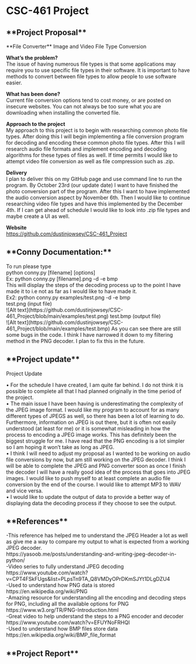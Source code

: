 # CSC-461 Project

<h2>**Project Proposal**</h2>
**File Converter**
Image and Video File Type Conversion

**What’s the problem?**    
The issue of having numerous file types is that some applications may require you to use specific
file types in their software. It is important to have methods to convert between file types to allow
people to use software easier.

**What has been done?**    
Current file conversion options tend to cost money, or are posted on insecure websites. You can
not always be too sure what you are downloading when installing the converted file.

**Approach to the project**    
My approach to this project is to begin with researching common photo file types. After doing this I
will begin implementing a file conversion program for decoding and encoding these common photo file
types. After this I will research audio file formats and implement encoding and decoding algorithms for
these types of files as well. If time permits I would like to attempt video file conversion as well as file
compression such as .zip.

**Delivery**    
I plan to deliver this on my GitHub page and use command line to run the program. By October 23rd
(our update date) I want to have finished the photo conversion part of the program. After this I want to
have implemented the audio conversion aspect by November 6th. Then I would like to continue
researching video file types and have this implemented by the December 4th. If I can get ahead of
schedule I would like to look into .zip file types and maybe create a UI as well.
 
**Website**    
https://github.com/dustinjowsey/CSC-461_Project

<h2>**Conny Documentation:**</h2>    
To run please type <br />
python conny.py [filename] [options] <br />
Ex: python conny.py [filename].png -d -e bmp<br />
This will display the steps of the decoding process up to the point I have made it to i.e not as far as I would like to have made it. <br />
Ex2: python conny.py examples/test.png -d -e bmp <br />
test.png (input file) <br />
![Alt text](https://github.com/dustinjowsey/CSC-461_Project/blob/main/examples/test.png)
test.bmp (output file) <br />
![Alt text](https://github.com/dustinjowsey/CSC-461_Project/blob/main/examples/test.bmp)
As you can see there are still some bugs in the code. I think I have narrowed it down to my filtering method in the PNG decoder. I plan to fix this in the future.
<br />
<h2>**Project update**</h2>    
									Project Update    
    
• For the schedule I have created, I am quite far behind. I do not think it is possible to complete all that I had planned originally in the time period of the project.       
• The main issue I have been having is underestimating the complexity of the JPEG image format. I would like my program to account for as many different types of JPEGS as well, so there has been a lot of learning to do. Furthermore, information on JPEG is out there, but it is often not easily understood (at least for me) or it is somewhat misleading in how the process to encoding a JPEG image works. This has definitely been the biggest struggle for me. I have read that the PNG encoding is a lot simpler so I am hoping it won’t take as long as JPEG.       
• I think I will need to adjust my proposal as I wanted to be working on audio file conversions by now, but am still working on the JPEG decoder. I think I will be able to complete the JPEG and PNG converter soon as once I finish the decoder I will have a really good idea of the process that goes into JPEG images. I would like to push myself to at least complete an audio file conversion by the end of the course. I would like to attempt MP3 to WAV and vice versa.        
• I would like to update the output of data to provide a better way of displaying data the decoding process if they choose to see the output.       
<h2>**References**</h2>
-This reference has helped me to understand the JPEG Header a lot as well as give me a way to compare my output to what is expected from a working JPEG decoder. <br />
https://yasoob.me/posts/understanding-and-writing-jpeg-decoder-in-python/ <br />
-Video series to fully understand JPEG decoding <br />
https://www.youtube.com/watch?v=CPT4FSkFUgs&list=PLpsTn9TA_Q8VMDyOPrDKmSJYt1DLgDZU4 <br />
-Used to understand how PNG data is stored <br />
https://en.wikipedia.org/wiki/PNG <br />
-Amazing resource for understanding all the encoding and decoding steps for PNG, including all the available options for PNG <br />
https://www.w3.org/TR/PNG-Introduction.html <br />
-Great video to help understand the steps to a PNG encoder and decoder <br />
https://www.youtube.com/watch?v=EFUYNoFRHQI <br />
-Used to understand how BMP files store data <br />
https://en.wikipedia.org/wiki/BMP_file_format <br />
<h2>**Project Report**</h2>


